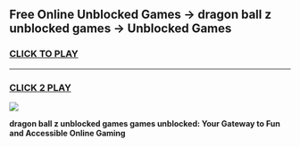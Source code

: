 
## Free Online Unblocked Games → dragon ball z unblocked games → Unblocked Games
<h3>
<a href="https://premium.freeplayer.one?title=dragon_ball_z_unblocked_games&ref=21F">CLICK TO PLAY</a></h3>
<hr>

<h3>
<a href="https://premium.freeplayer.one?title=dragon_ball_z_unblocked_games&ref=21F">CLICK 2 PLAY</a>
  
</h3>

<a href="https://premium.freeplayer.one?title=dragon_ball_z_unblocked_games&ref=21F/"><img src="https://clearcache.store/games.png"></a>


**dragon ball z unblocked games games unblocked: Your Gateway to Fun and Accessible Online Gaming**
